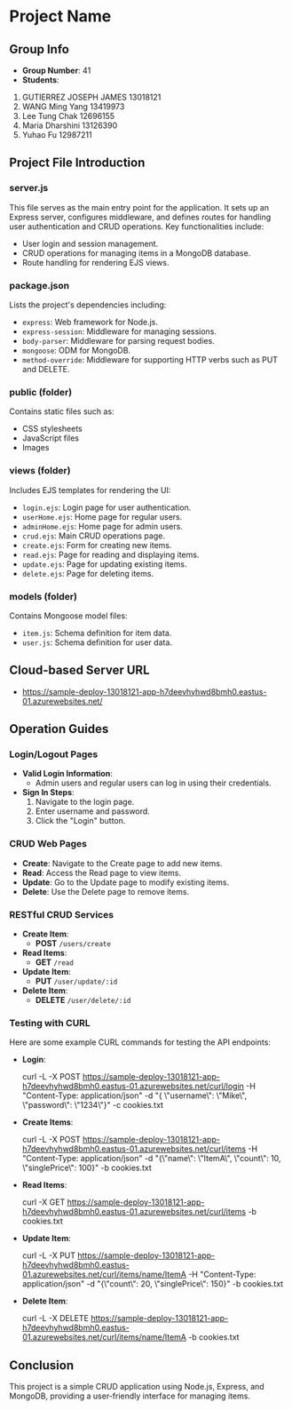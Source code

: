 # Project Name

## Group Info
- **Group Number**: 41
- **Students**: 
1. GUTIERREZ JOSEPH JAMES 13018121
2. WANG Ming Yang 13419973
3. Lee Tung Chak 12696155
4. Maria Dharshini 13126390
5. Yuhao Fu 12987211

## Project File Introduction

### server.js
This file serves as the main entry point for the application. It sets up an Express server, configures middleware, and defines routes for handling user authentication and CRUD operations. Key functionalities include:
- User login and session management.
- CRUD operations for managing items in a MongoDB database.
- Route handling for rendering EJS views.

### package.json
Lists the project's dependencies including:
- `express`: Web framework for Node.js.
- `express-session`: Middleware for managing sessions.
- `body-parser`: Middleware for parsing request bodies.
- `mongoose`: ODM for MongoDB.
- `method-override`: Middleware for supporting HTTP verbs such as PUT and DELETE.

### public (folder)
Contains static files such as:
- CSS stylesheets
- JavaScript files
- Images

### views (folder)
Includes EJS templates for rendering the UI:
- `login.ejs`: Login page for user authentication.
- `userHome.ejs`: Home page for regular users.
- `adminHome.ejs`: Home page for admin users.
- `crud.ejs`: Main CRUD operations page.
- `create.ejs`: Form for creating new items.
- `read.ejs`: Page for reading and displaying items.
- `update.ejs`: Page for updating existing items.
- `delete.ejs`: Page for deleting items.

### models (folder)
Contains Mongoose model files:
- `item.js`: Schema definition for item data.
- `user.js`: Schema definition for user data.

## Cloud-based Server URL
- https://sample-deploy-13018121-app-h7deevhyhwd8bmh0.eastus-01.azurewebsites.net/

## Operation Guides

### Login/Logout Pages
- **Valid Login Information**: 
  - Admin users and regular users can log in using their credentials.
- **Sign In Steps**: 
  1. Navigate to the login page.
  2. Enter username and password.
  3. Click the "Login" button.

### CRUD Web Pages
- **Create**: Navigate to the Create page to add new items.
- **Read**: Access the Read page to view items.
- **Update**: Go to the Update page to modify existing items.
- **Delete**: Use the Delete page to remove items.

### RESTful CRUD Services
- **Create Item**: 
  - **POST** `/users/create`
- **Read Items**: 
  - **GET** `/read`
- **Update Item**: 
  - **PUT** `/user/update/:id`
- **Delete Item**: 
  - **DELETE** `/user/delete/:id`

### Testing with CURL
Here are some example CURL commands for testing the API endpoints:

- **Login**:

    curl -L -X POST https://sample-deploy-13018121-app-h7deevhyhwd8bmh0.eastus-01.azurewebsites.net/curl/login -H "Content-Type: application/json" -d "{ \\"username\\": \\"Mike\\", \\"password\\": \\"1234\\"}" -c cookies.txt

- **Create Items**:

    curl -L -X POST https://sample-deploy-13018121-app-h7deevhyhwd8bmh0.eastus-01.azurewebsites.net/curl/items -H "Content-Type: application/json" -d "{\\"name\\": \\"ItemA\\", \\"count\\": 10, \\"singlePrice\\": 100}" -b cookies.txt

- **Read Items**:

    curl -X GET https://sample-deploy-13018121-app-h7deevhyhwd8bmh0.eastus-01.azurewebsites.net/curl/items -b cookies.txt

- **Update Item**:

    curl -L -X PUT https://sample-deploy-13018121-app-h7deevhyhwd8bmh0.eastus-01.azurewebsites.net/curl/items/name/ItemA -H "Content-Type: application/json" -d "{\\"count\\": 20, \\"singlePrice\\": 150}" -b cookies.txt

- **Delete Item**:
  
    curl -L -X DELETE https://sample-deploy-13018121-app-h7deevhyhwd8bmh0.eastus-01.azurewebsites.net/curl/items/name/ItemA -b cookies.txt

## Conclusion
This project is a simple CRUD application using Node.js, Express, and MongoDB, providing a user-friendly interface for managing items.
